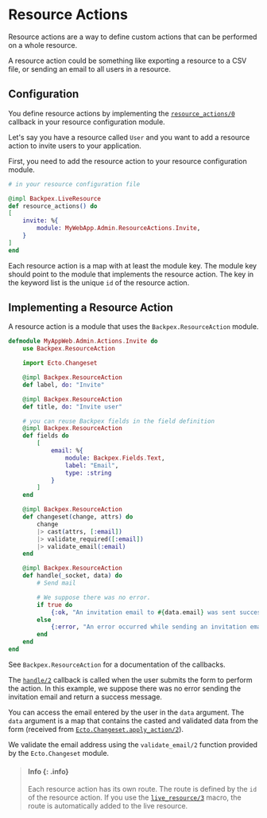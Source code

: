 # Resource Actions

Resource actions are a way to define custom actions that can be performed on a whole resource.

A resource action could be something like exporting a resource to a CSV file, or sending an email to all users in a resource.

## Configuration

You define resource actions by implementing the [`resource_actions/0`](Backpex.LiveResource.html#c:resource_actions/0) callback in your resource configuration module.

Let's say you have a resource called `User` and you want to add a resource action to invite users to your application.

First, you need to add the resource action to your resource configuration module.

```elixir
# in your resource configuration file

@impl Backpex.LiveResource
def resource_actions() do
[
    invite: %{
        module: MyWebApp.Admin.ResourceActions.Invite,
    }
]
end
```

Each resource action is a map with at least the module key. The module key should point to the module that implements the resource action. The key in the keyword list is the unique `id` of the resource action.

## Implementing a Resource Action

A resource action is a module that uses the `Backpex.ResourceAction` module.

```elixir
defmodule MyAppWeb.Admin.Actions.Invite do
    use Backpex.ResourceAction

    import Ecto.Changeset

    @impl Backpex.ResourceAction
    def label, do: "Invite"

    @impl Backpex.ResourceAction
    def title, do: "Invite user"

    # you can reuse Backpex fields in the field definition
    @impl Backpex.ResourceAction
    def fields do
        [
            email: %{
                module: Backpex.Fields.Text,
                label: "Email",
                type: :string
            }
        ]
    end

    @impl Backpex.ResourceAction
    def changeset(change, attrs) do
        change
        |> cast(attrs, [:email])
        |> validate_required([:email])
        |> validate_email(:email)
    end

    @impl Backpex.ResourceAction
    def handle(_socket, data) do
        # Send mail

        # We suppose there was no error.
        if true do
            {:ok, "An invitation email to #{data.email} was sent successfully."}
        else
            {:error, "An error occurred while sending an invitation email to  #{data.email}!"}
        end
    end
end
```

See `Backpex.ResourceAction` for a documentation of the callbacks.

The [`handle/2`](Backpex.ResourceAction.html#c:handle/2) callback is called when the user submits the form to perform the action. In this example, we suppose there was no error sending the invitation email and return a success message.

You can access the email entered by the user in the `data` argument. The `data` argument is a map that contains the casted and validated data from the form (received from [`Ecto.Changeset.apply_action/2`](https://hexdocs.pm/ecto/Ecto.Changeset.html#apply_action/2)).

We validate the email address using the `validate_email/2` function provided by the `Ecto.Changeset` module.

> #### Info {: .info}
>
> Each resource action has its own route. The route is defined by the `id` of the resource action. If you use the [`live_resource/3`](Backpex.Router.html#live_resources/3) macro, the route is automatically added to the live resource.